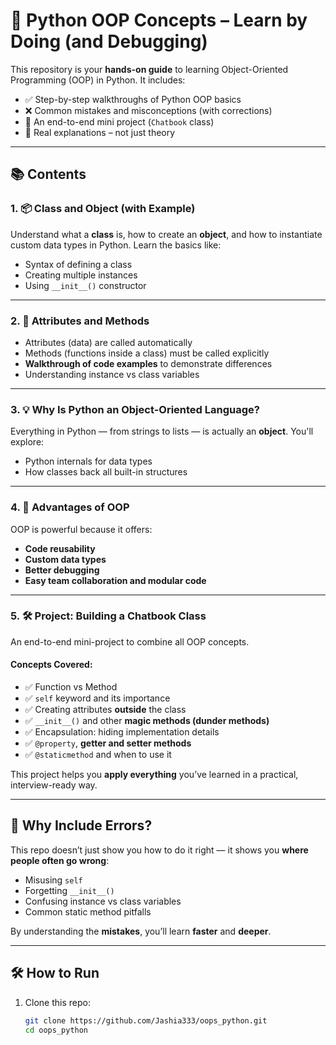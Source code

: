 # 🐍 Python OOP Concepts – Learn by Doing (and Debugging)

This repository is your **hands-on guide** to learning Object-Oriented Programming (OOP) in Python. It includes:

- ✅ Step-by-step walkthroughs of Python OOP basics  
- ❌ Common mistakes and misconceptions (with corrections)  
- 🧪 An end-to-end mini project (`Chatbook` class)  
- 🧠 Real explanations – not just theory

---

## 📚 Contents

### 1. 📦 Class and Object (with Example)

Understand what a **class** is, how to create an **object**, and how to instantiate custom data types in Python. Learn the basics like:

- Syntax of defining a class
- Creating multiple instances
- Using `__init__()` constructor

---

### 2. 🧱 Attributes and Methods

- Attributes (data) are called automatically  
- Methods (functions inside a class) must be called explicitly  
- **Walkthrough of code examples** to demonstrate differences  
- Understanding instance vs class variables  

---

### 3. 💡 Why Is Python an Object-Oriented Language?

Everything in Python — from strings to lists — is actually an **object**. You'll explore:

- Python internals for data types  
- How classes back all built-in structures  

---

### 4. 🚀 Advantages of OOP

OOP is powerful because it offers:

- **Code reusability**
- **Custom data types**
- **Better debugging**
- **Easy team collaboration and modular code**

---

### 5. 🛠️ Project: Building a Chatbook Class

An end-to-end mini-project to combine all OOP concepts.

#### Concepts Covered:
- ✅ Function vs Method  
- ✅ `self` keyword and its importance  
- ✅ Creating attributes **outside** the class  
- ✅ `__init__()` and other **magic methods (dunder methods)**  
- ✅ Encapsulation: hiding implementation details  
- ✅ `@property`, **getter and setter methods**  
- ✅ `@staticmethod` and when to use it  

This project helps you **apply everything** you’ve learned in a practical, interview-ready way.

---

## 🧠 Why Include Errors?

This repo doesn’t just show you how to do it right — it shows you **where people often go wrong**:

- Misusing `self`  
- Forgetting `__init__()`  
- Confusing instance vs class variables  
- Common static method pitfalls

By understanding the **mistakes**, you’ll learn **faster** and **deeper**.

---

## 🛠️ How to Run

1. Clone this repo:
   ```bash
   git clone https://github.com/Jashia333/oops_python.git
   cd oops_python

